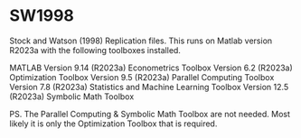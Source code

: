 # SW1998
Stock and Watson (1998) Replication files. 
This runs on Matlab version R2023a with the following toolboxes installed.

MATLAB                                                Version 9.14        (R2023a)
Econometrics Toolbox                                  Version 6.2         (R2023a)
Optimization Toolbox                                  Version 9.5         (R2023a)
Parallel Computing Toolbox                            Version 7.8         (R2023a)
Statistics and Machine Learning Toolbox               Version 12.5        (R2023a)
Symbolic Math Toolbox   

PS. The Parallel Computing & Symbolic Math Toolbox are not needed. Most likely it is only the 
Optimization Toolbox that is required. 

